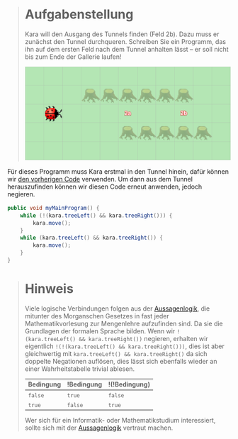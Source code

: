 > # Aufgabenstellung
>
> Kara will den Ausgang des Tunnels finden (Feld 2b).
> Dazu muss er zunächst den Tunnel durchqueren.
> Schreiben Sie ein Programm, das ihn auf dem ersten Feld nach dem Tunnel anhalten lässt
> – er soll nicht bis zum Ende der Gallerie laufen!
>
> ![Bild](./img/Tunnel.png)

Für dieses Programm muss Kara erstmal in den Tunnel hinein, dafür können wir [den vorherigen Code](II.%20Kara%20der%20Tunnelgräber%20I..md) verwenden. Um dann aus dem Tunnel herauszufinden können wir diesen Code erneut anwenden, jedoch negieren.

```Java
public void myMainProgram() {  
    while (!(kara.treeLeft() && kara.treeRight())) {  
        kara.move();  
    }  
    while (kara.treeLeft() && kara.treeRight()) {  
        kara.move();  
    }  
}
```

> # Hinweis
>
> Viele logische Verbindungen folgen aus der [Aussagenlogik](https://de.wikipedia.org/wiki/Aussagenlogik),
> die mitunter des Morganschen Gesetzes in fast jeder Mathematikvorlesung zur Mengenlehre aufzufinden sind. Da sie die Grundlagen der formalen Sprache bilden.
> Wenn wir `!(kara.treeLeft() && kara.treeRight())` negieren, erhalten wir eigentlich `!(!(kara.treeLeft() && kara.treeRight()))`, dies ist aber gleichwertig mit
> `kara.treeLeft() && kara.treeRight()` da sich doppelte Negationen auflösen, dies lässt sich ebenfalls wieder an einer Wahrheitstabelle trivial ablesen.
>
> | **Bedingung** | **!Bedingung** | **!(!Bedingung)** |
> |---------------|----------------|-------------------|
> | `false`       | `true`         | `false`           |
> | `true`        | `false`        | `true`            |
>
> Wer sich für ein Informatik- oder Mathematikstudium interessiert, sollte sich mit der [Aussagenlogik](https://de.wikipedia.org/wiki/Aussagenlogik) vertraut machen.

